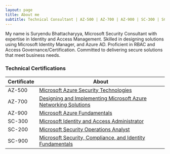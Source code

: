 ```yaml
---
layout: page
title: About me
subtitle: Technical Consultant | AZ-500 | AZ-700 | AZ-900 | SC-300 | SC-200 | SC-900
---
```


My name is Suryendu Bhattacharyya, Microsoft Security Consultant with expertise in Identity and Access Management. Skilled in designing solutions using Microsoft Identity Manager, and Azure AD. Proficient in RBAC and Access Governance/Certification. Committed to delivering secure solutions that meet business needs. 


### **Technical Certifications**  

|Certificate|About|
|----------|----------|
| AZ-500 | [Microsoft Azure Security Technologies](https://learn.microsoft.com/en-us/certifications/exams/az-500) |
| AZ-700 | [Designing and Implementing Microsoft Azure Networking Solutions](https://learn.microsoft.com/en-us/certifications/exams/az-700) |
| AZ-900 | [Microsoft Azure Fundamentals](https://learn.microsoft.com/en-us/certifications/exams/az-900) |
| SC-300 | [Microsoft Identity and Access Administrator](https://learn.microsoft.com/en-us/certifications/exams/sc-300) |
| SC-200 | [Microsoft Security Operations Analyst](https://learn.microsoft.com/en-us/certifications/exams/sc-200) |
| SC-900 | [Microsoft Security, Compliance, and Identity Fundamentals](https://learn.microsoft.com/en-us/certifications/exams/sc-900) | 






